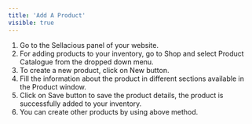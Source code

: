 ```yaml
---
title: 'Add A Product'
visible: true
---
```


1. Go to the Sellacious panel of your website.
2. For adding products to your inventory, go to Shop and select Product Catalogue from the dropped down menu.
3. To create a new product, click on New button.
4. Fill the information about the product in different sections available in the Product window.
5. Click on Save button to save the product details, the product is successfully added to your inventory.
6. You can create other products by using above method.